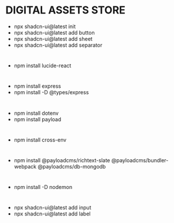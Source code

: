 # DIGITAL ASSETS STORE

- npx shadcn-ui@latest init
- npx shadcn-ui@latest add button
- npx shadcn-ui@latest add sheet
- npx shadcn-ui@latest add separator

#

- npm install lucide-react

#

- npm install express
- npm install -D @types/express

#

- npm install dotenv
- npm install payload
  
#

- npm install cross-env

#

- npm install @payloadcms/richtext-slate @payloadcms/bundler-webpack @payloadcms/db-mongodb

#

- npm install -D nodemon

#

- npx shadcn-ui@latest add input
- npx shadcn-ui@latest add label




